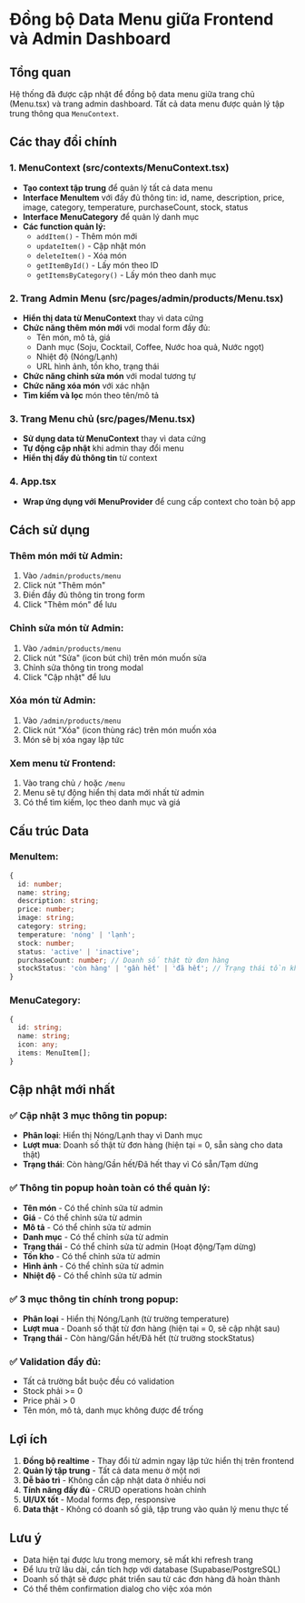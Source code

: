 # Đồng bộ Data Menu giữa Frontend và Admin Dashboard

## Tổng quan
Hệ thống đã được cập nhật để đồng bộ data menu giữa trang chủ (Menu.tsx) và trang admin dashboard. Tất cả data menu được quản lý tập trung thông qua `MenuContext`.

## Các thay đổi chính

### 1. MenuContext (src/contexts/MenuContext.tsx)
- **Tạo context tập trung** để quản lý tất cả data menu
- **Interface MenuItem** với đầy đủ thông tin: id, name, description, price, image, category, temperature, purchaseCount, stock, status
- **Interface MenuCategory** để quản lý danh mục
- **Các function quản lý:**
  - `addItem()` - Thêm món mới
  - `updateItem()` - Cập nhật món
  - `deleteItem()` - Xóa món
  - `getItemById()` - Lấy món theo ID
  - `getItemsByCategory()` - Lấy món theo danh mục

### 2. Trang Admin Menu (src/pages/admin/products/Menu.tsx)
- **Hiển thị data từ MenuContext** thay vì data cứng
- **Chức năng thêm món mới** với modal form đầy đủ:
  - Tên món, mô tả, giá
  - Danh mục (Soju, Cocktail, Coffee, Nước hoa quả, Nước ngọt)
  - Nhiệt độ (Nóng/Lạnh)
  - URL hình ảnh, tồn kho, trạng thái
- **Chức năng chỉnh sửa món** với modal tương tự
- **Chức năng xóa món** với xác nhận
- **Tìm kiếm và lọc** món theo tên/mô tả

### 3. Trang Menu chủ (src/pages/Menu.tsx)
- **Sử dụng data từ MenuContext** thay vì data cứng
- **Tự động cập nhật** khi admin thay đổi menu
- **Hiển thị đầy đủ thông tin** từ context

### 4. App.tsx
- **Wrap ứng dụng với MenuProvider** để cung cấp context cho toàn bộ app

## Cách sử dụng

### Thêm món mới từ Admin:
1. Vào `/admin/products/menu`
2. Click nút "Thêm món"
3. Điền đầy đủ thông tin trong form
4. Click "Thêm món" để lưu

### Chỉnh sửa món từ Admin:
1. Vào `/admin/products/menu`
2. Click nút "Sửa" (icon bút chì) trên món muốn sửa
3. Chỉnh sửa thông tin trong modal
4. Click "Cập nhật" để lưu

### Xóa món từ Admin:
1. Vào `/admin/products/menu`
2. Click nút "Xóa" (icon thùng rác) trên món muốn xóa
3. Món sẽ bị xóa ngay lập tức

### Xem menu từ Frontend:
1. Vào trang chủ `/` hoặc `/menu`
2. Menu sẽ tự động hiển thị data mới nhất từ admin
3. Có thể tìm kiếm, lọc theo danh mục và giá

## Cấu trúc Data

### MenuItem:
```typescript
{
  id: number;
  name: string;
  description: string;
  price: number;
  image: string;
  category: string;
  temperature: 'nóng' | 'lạnh';
  stock: number;
  status: 'active' | 'inactive';
  purchaseCount: number; // Doanh số thật từ đơn hàng
  stockStatus: 'còn hàng' | 'gần hết' | 'đã hết'; // Trạng thái tồn kho
}
```

### MenuCategory:
```typescript
{
  id: string;
  name: string;
  icon: any;
  items: MenuItem[];
}
```

## Cập nhật mới nhất

### ✅ **Cập nhật 3 mục thông tin popup:**
- **Phân loại**: Hiển thị Nóng/Lạnh thay vì Danh mục
- **Lượt mua**: Doanh số thật từ đơn hàng (hiện tại = 0, sẵn sàng cho data thật)
- **Trạng thái**: Còn hàng/Gần hết/Đã hết thay vì Có sẵn/Tạm dừng

### ✅ **Thông tin popup hoàn toàn có thể quản lý:**
- **Tên món** - Có thể chỉnh sửa từ admin
- **Giá** - Có thể chỉnh sửa từ admin  
- **Mô tả** - Có thể chỉnh sửa từ admin
- **Danh mục** - Có thể chỉnh sửa từ admin
- **Trạng thái** - Có thể chỉnh sửa từ admin (Hoạt động/Tạm dừng)
- **Tồn kho** - Có thể chỉnh sửa từ admin
- **Hình ảnh** - Có thể chỉnh sửa từ admin
- **Nhiệt độ** - Có thể chỉnh sửa từ admin

### ✅ **3 mục thông tin chính trong popup:**
- **Phân loại** - Hiển thị Nóng/Lạnh (từ trường temperature)
- **Lượt mua** - Doanh số thật từ đơn hàng (hiện tại = 0, sẽ cập nhật sau)
- **Trạng thái** - Còn hàng/Gần hết/Đã hết (từ trường stockStatus)

### ✅ **Validation đầy đủ:**
- Tất cả trường bắt buộc đều có validation
- Stock phải >= 0
- Price phải > 0
- Tên món, mô tả, danh mục không được để trống

## Lợi ích

1. **Đồng bộ realtime** - Thay đổi từ admin ngay lập tức hiển thị trên frontend
2. **Quản lý tập trung** - Tất cả data menu ở một nơi
3. **Dễ bảo trì** - Không cần cập nhật data ở nhiều nơi
4. **Tính năng đầy đủ** - CRUD operations hoàn chỉnh
5. **UI/UX tốt** - Modal forms đẹp, responsive
6. **Data thật** - Không có doanh số giả, tập trung vào quản lý menu thực tế

## Lưu ý

- Data hiện tại được lưu trong memory, sẽ mất khi refresh trang
- Để lưu trữ lâu dài, cần tích hợp với database (Supabase/PostgreSQL)
- Doanh số thật sẽ được phát triển sau từ các đơn hàng đã hoàn thành
- Có thể thêm confirmation dialog cho việc xóa món
